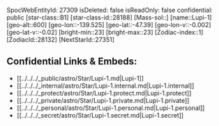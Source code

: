 ﻿---
location: [-47.39,-139.525,600]
type: Star
tags:
- astro/Star

---
SpocWebEntityId: 27309
isDeleted: false
isReadOnly: false
confidential: public
[star-class::B1]
[star-class-id::28188]
[Mass-sol::]
[name::Lupi-1]
[geo-alt::600]
[geo-lon::-139.525]
[geo-lat::-47.39]
[geo-lon-v::-0.002]
[geo-lat-v::-0.02]
[bright-min::23]
[bright-max::23]
[Zodiac-index::1]
[ZodiacId::28132]
[NextStarId::27351]



## Confidential Links & Embeds: 
- [[../../../_public/astro/Star/Lupi-1.md|Lupi-1]] 
- [[../../../_internal/astro/Star/Lupi-1.internal.md|Lupi-1.internal]] 
- [[../../../_protect/astro/Star/Lupi-1.protect.md|Lupi-1.protect]] 
- [[../../../_private/astro/Star/Lupi-1.private.md|Lupi-1.private]] 
- [[../../../_personal/astro/Star/Lupi-1.personal.md|Lupi-1.personal]] 
- [[../../../_secret/astro/Star/Lupi-1.secret.md|Lupi-1.secret]] 
